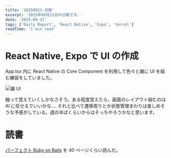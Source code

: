 ```yaml
---
title: '20250921-日報'
excerpt: '2025年09月21日の日報です。'
date: '2025-09-21'
tags: ['Daily Report', 'React Native', 'Expo', 'Vercel']
readTime: '1 min read'
---
```


# React Native, Expo で UI の作成

App.tsx 内に React Native の Core Component を利用して色々と雑に UI を組む練習をしていました。

![雑 UI](/images/blog/2025-09-21-daily/playground.png, 'playground')

触って覚えていくしかなさそう。ある程度覚えたら、画面のレイアウト組むのは AI に任せるでいいかな.... それと比べて遷移周りとか状態管理まわりは楽しめそうな予感がしている。週の半ばくらいからはそっちやろうかなと思います。

# 読書

[パーフェクト Ruby on Rails](https://gihyo.jp/book/2020/978-4-297-11462-6) を 40 ページくらい読んだ。
